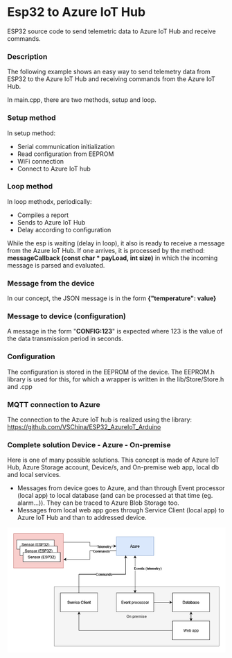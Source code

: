 # Esp32 to Azure IoT Hub
ESP32 source code to send telemetric data to Azure IoT Hub and receive commands.

### Description
The following example shows an easy way to send telemetry data from ESP32 to the Azure IoT Hub and receiving commands from the Azure IoT Hub.

In main.cpp, there are two methods, setup and loop.

### Setup method
In setup method:
- Serial communication initialization
- Read configuration from EEPROM
- WiFi connection
- Connect to Azure IoT hub

### Loop method
In loop methodx, periodically:
- Compiles a report
- Sends to Azure IoT Hub
- Delay according to configuration

While the esp is waiting (delay in loop), it also is ready to receive a message from the Azure IoT Hub. If one arrives, it is processed by the method: **messageCallback (const char * payLoad, int size)**
in which the incoming message is parsed and evaluated.

### Message from the device
In our concept, the JSON message is in the form **{"temperature": value}**

### Message to device (configuration)
A message in the form "**CONFIG:123**" is expected where 123 is the value of the data transmission period in seconds.

### Configuration
The configuration is stored in the EEPROM of the device. The EEPROM.h library is used for this, for which a wrapper is written in the lib/Store/Store.h and .cpp

### MQTT connection to Azure
The connection to the Azure IoT hub is realized using the library: https://github.com/VSChina/ESP32_AzureIoT_Arduino 

### Complete solution Device - Azure - On-premise
Here is one of many possible solutions.
This concept is made of Azure IoT Hub, Azure Storage account, Device/s, and On-premise web app, local db and local services.
- Messages from device goes to Azure, and than through Event processor (local app) to local database (and can be processed at that time (eg. alarm...)). They can be traced to Azure Blob Storage too.
- Messages from local web app goes through Service Client (local app) to Azure IoT Hub and than to addressed device.

![Device to Azure diagram](/media/AzureDiagramSimple.png "Device to Azure diagram")

